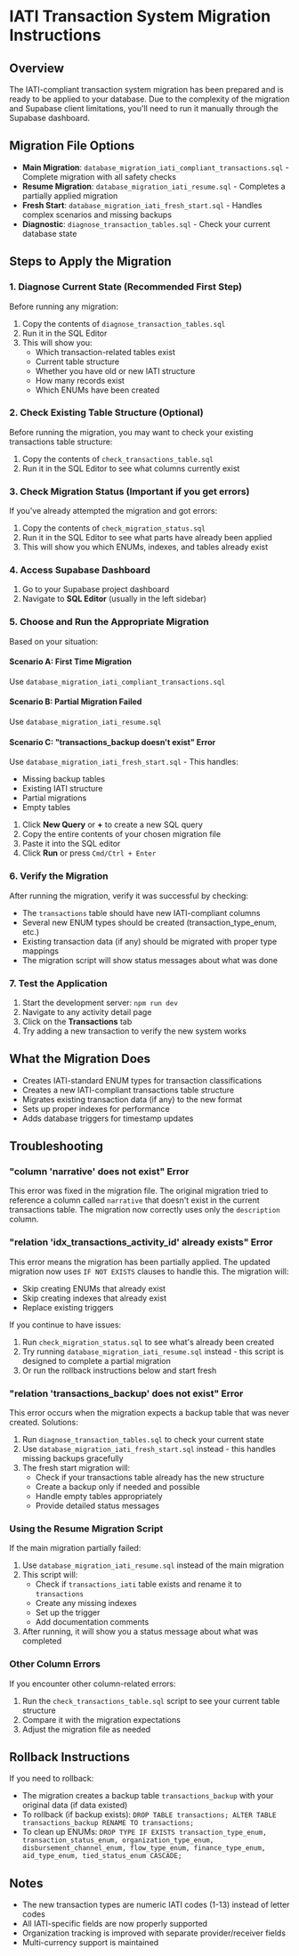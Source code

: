 # IATI Transaction System Migration Instructions

## Overview
The IATI-compliant transaction system migration has been prepared and is ready to be applied to your database. Due to the complexity of the migration and Supabase client limitations, you'll need to run it manually through the Supabase dashboard.

## Migration File Options
- **Main Migration**: `database_migration_iati_compliant_transactions.sql` - Complete migration with all safety checks
- **Resume Migration**: `database_migration_iati_resume.sql` - Completes a partially applied migration
- **Fresh Start**: `database_migration_iati_fresh_start.sql` - Handles complex scenarios and missing backups
- **Diagnostic**: `diagnose_transaction_tables.sql` - Check your current database state

## Steps to Apply the Migration

### 1. Diagnose Current State (Recommended First Step)
Before running any migration:
1. Copy the contents of `diagnose_transaction_tables.sql`
2. Run it in the SQL Editor
3. This will show you:
   - Which transaction-related tables exist
   - Current table structure
   - Whether you have old or new IATI structure
   - How many records exist
   - Which ENUMs have been created

### 2. Check Existing Table Structure (Optional)
Before running the migration, you may want to check your existing transactions table structure:
1. Copy the contents of `check_transactions_table.sql`
2. Run it in the SQL Editor to see what columns currently exist

### 3. Check Migration Status (Important if you get errors)
If you've already attempted the migration and got errors:
1. Copy the contents of `check_migration_status.sql`
2. Run it in the SQL Editor to see what parts have already been applied
3. This will show you which ENUMs, indexes, and tables already exist

### 4. Access Supabase Dashboard
1. Go to your Supabase project dashboard
2. Navigate to **SQL Editor** (usually in the left sidebar)

### 5. Choose and Run the Appropriate Migration
Based on your situation:

#### Scenario A: First Time Migration
Use `database_migration_iati_compliant_transactions.sql`

#### Scenario B: Partial Migration Failed
Use `database_migration_iati_resume.sql` 

#### Scenario C: "transactions_backup doesn't exist" Error
Use `database_migration_iati_fresh_start.sql` - This handles:
- Missing backup tables
- Existing IATI structure
- Partial migrations
- Empty tables

1. Click **New Query** or **+** to create a new SQL query
2. Copy the entire contents of your chosen migration file
3. Paste it into the SQL editor
4. Click **Run** or press `Cmd/Ctrl + Enter`

### 6. Verify the Migration
After running the migration, verify it was successful by checking:
- The `transactions` table should have new IATI-compliant columns
- Several new ENUM types should be created (transaction_type_enum, etc.)
- Existing transaction data (if any) should be migrated with proper type mappings
- The migration script will show status messages about what was done

### 7. Test the Application
1. Start the development server: `npm run dev`
2. Navigate to any activity detail page
3. Click on the **Transactions** tab
4. Try adding a new transaction to verify the new system works

## What the Migration Does
- Creates IATI-standard ENUM types for transaction classifications
- Creates a new IATI-compliant transactions table structure
- Migrates existing transaction data (if any) to the new format
- Sets up proper indexes for performance
- Adds database triggers for timestamp updates

## Troubleshooting

### "column 'narrative' does not exist" Error
This error was fixed in the migration file. The original migration tried to reference a column called `narrative` that doesn't exist in the current transactions table. The migration now correctly uses only the `description` column.

### "relation 'idx_transactions_activity_id' already exists" Error
This error means the migration has been partially applied. The updated migration now uses `IF NOT EXISTS` clauses to handle this. The migration will:
- Skip creating ENUMs that already exist
- Skip creating indexes that already exist  
- Replace existing triggers

If you continue to have issues:
1. Run `check_migration_status.sql` to see what's already been created
2. Try running `database_migration_iati_resume.sql` instead - this script is designed to complete a partial migration
3. Or run the rollback instructions below and start fresh

### "relation 'transactions_backup' does not exist" Error
This error occurs when the migration expects a backup table that was never created. Solutions:
1. Run `diagnose_transaction_tables.sql` to check your current state
2. Use `database_migration_iati_fresh_start.sql` instead - this handles missing backups gracefully
3. The fresh start migration will:
   - Check if your transactions table already has the new structure
   - Create a backup only if needed and possible
   - Handle empty tables appropriately
   - Provide detailed status messages

### Using the Resume Migration Script
If the main migration partially failed:
1. Use `database_migration_iati_resume.sql` instead of the main migration
2. This script will:
   - Check if `transactions_iati` table exists and rename it to `transactions`
   - Create any missing indexes
   - Set up the trigger
   - Add documentation comments
3. After running, it will show you a status message about what was completed

### Other Column Errors
If you encounter other column-related errors:
1. Run the `check_transactions_table.sql` script to see your current table structure
2. Compare it with the migration expectations
3. Adjust the migration file as needed

## Rollback Instructions
If you need to rollback:
- The migration creates a backup table `transactions_backup` with your original data (if data existed)
- To rollback (if backup exists): `DROP TABLE transactions; ALTER TABLE transactions_backup RENAME TO transactions;`
- To clean up ENUMs: `DROP TYPE IF EXISTS transaction_type_enum, transaction_status_enum, organization_type_enum, disbursement_channel_enum, flow_type_enum, finance_type_enum, aid_type_enum, tied_status_enum CASCADE;`

## Notes
- The new transaction types are numeric IATI codes (1-13) instead of letter codes
- All IATI-specific fields are now properly supported
- Organization tracking is improved with separate provider/receiver fields
- Multi-currency support is maintained 
